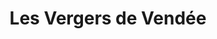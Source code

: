 ---
title: "Les Vergers de Vendée"
url: /chantonnay/les-vergers-de-vendee/
shop: magasin de campagne
---